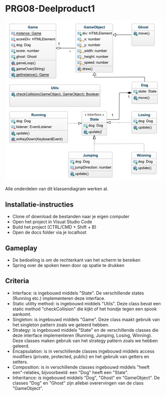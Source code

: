 # PRG08-Deelproduct1

![UML](uml.png?raw=true "UML")

Alle onderdelen van dit klassendiagram werken al.

## Installatie-instructies

- Clone of download de bestanden naar je eigen computer
- Open het project in Visual Studio Code
- Build het project (CTRL/CMD + Shift + B)
- Open de docs folder via je localhost

## Gameplay

- De bedoeling is om de rechterkant van het scherm te bereiken
- Spring over de spoken heen door op spatie te drukken

## Criteria

- Interface: is ingebouwd middels "State". De verschillende states (Running etc.) implementeren deze interface.
- Static utility method: is ingebouwd middels "Utils". Deze class bevat een static method "checkCollision" die kijkt of het hondje tegen een spook aankomt.
- Singleton: is ingebouwd middels "Game". Deze class maakt gebruik van het singleton pattern zoals we geleerd hebben.
- Strategy: is ingebouwd middels "State" en de verschillende classes die deze interface implementeren (Running, Jumping, Losing, Winning). Deze classes maken gebruik van het strategy pattern zoals we hebben geleerd.
- Encapsulation: is in verschillende classes ingebouwd middels access modifiers (private, protected, public) en het gebruik van getters en setters.
- Composition: is in verschillende classes ingebouwd middels "heeft een"-relaties, bijvoorbeeld: een "Dog" heeft een "State".
- Inheritance: is ingebouwd middels "Dog", "Ghost" en "GameObject". De classes "Dog" en "Ghost" zijn allebei overervingen van de class "GameObject".